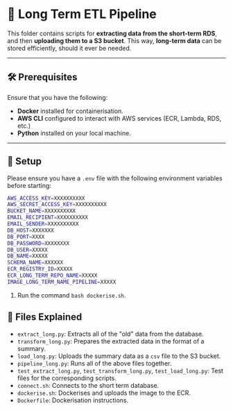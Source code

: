 # 🚀 Long Term ETL Pipeline

This folder contains scripts for **extracting data from the short-term RDS**, and then **uploading them to a S3 bucket**. This way, **long-term data** can be stored efficiently, should it ever be needed.

---

## 🛠️ Prerequisites

Ensure that you have the following:
- **Docker** installed for containerisation.
- **AWS CLI** configured to interact with AWS services (ECR, Lambda, RDS, etc.)
- **Python** installed on your local machine. 
---

## 📂 Setup

Please ensure you have a `.env` file with the following environment variables before starting:

```bash
AWS_ACCESS_KEY=XXXXXXXXXX
AWS_SECRET_ACCESS_KEY=XXXXXXXXXX
BUCKET_NAME=XXXXXXXXXX
EMAIL_RECIPIENT=XXXXXXXXXX
EMAIL_SENDER=XXXXXXXXXX
DB_HOST=XXXXXXX
DB_PORT=XXXX
DB_PASSWORD=XXXXXXXX
DB_USER=XXXXX
DB_NAME=XXXXX
SCHEMA_NAME=XXXXXX
ECR_REGISTRY_ID=XXXXX
ECR_LONG_TERM_REPO_NAME=XXXXX
IMAGE_LONG_TERM_NAME_PIPELINE=XXXXX
```

1. Run the command `bash dockerise.sh`.



## 📄 Files Explained
- `extract_long.py`: Extracts all of the "old" data from the database.
- `transform_long.py`: Prepares the extracted data in the format of a summary.
- `load_long.py`: Uploads the summary data as a `csv` file to the S3 bucket.
- `pipeline_long.py`: Runs all of the above files together.
- `test_extract_long.py`, `test_transform_long.py`, `test_load_long.py`: Test files for the corresponding scripts.
- `connect.sh`: Connects to the short term database.
- `dockerise.sh`: Dockerises and uploads the image to the ECR.
- `Dockerfile`: Dockerisation instructions.


